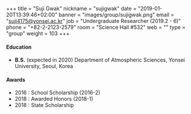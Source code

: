 +++
title = "Suji Gwak"
nickname = "sujigwak"
date = "2019-01-20T13:39:46+02:00"
banner = "images/group/sujigwak.png"
email = "suji4175@yonsei.ac.kr"
job = "Undergraduate Researcher (2019.2 - 6)"
phone = "+82-2-2123-2579"
room = "Science Hall #532"
web = ""
type = "group"
weight = 103
+++

#### Education
+ **B.S.** (expected in 2020) Department of Atmospheric Sciences, Yonsei University, Seoul, Korea

#### Awards
+ 2016 : School Scholarship (2016-2)
+ 2018 : Awarded Honors (2018-1)
+ 2018 : State Scholarship
